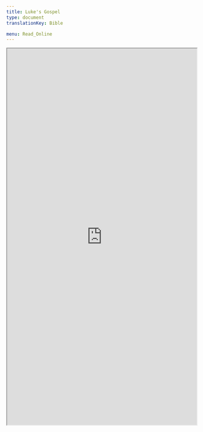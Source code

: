 ```yaml
---
title: Luke's Gospel
type: document
translationKey: Bible

menu: Read_Online
---
```

<html>
<head>
</head>
<body>
<iframe src="https://www.bible.com/en-GB/bible/416/LUK.1.GNBDC" height="1000" width="600" style="max-width: 100%;"></iframe>
</body>
</html>
